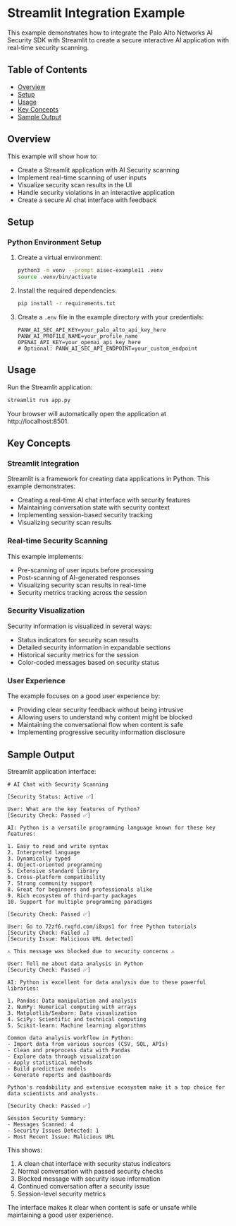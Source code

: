 # Streamlit Integration Example

This example demonstrates how to integrate the Palo Alto Networks AI Security SDK with Streamlit to create a secure interactive AI application with real-time security scanning.

## Table of Contents

- [Overview](#overview)
- [Setup](#setup)
- [Usage](#usage)
- [Key Concepts](#key-concepts)
- [Sample Output](#sample-output)

## Overview

This example will show how to:
- Create a Streamlit application with AI Security scanning
- Implement real-time scanning of user inputs
- Visualize security scan results in the UI
- Handle security violations in an interactive application
- Create a secure AI chat interface with feedback

## Setup

### Python Environment Setup

1. Create a virtual environment:
   ```bash
   python3 -m venv --prompt aisec-example11 .venv
   source .venv/bin/activate
   ```

2. Install the required dependencies:
   ```bash
   pip install -r requirements.txt
   ```

3. Create a `.env` file in the example directory with your credentials:
   ```
   PANW_AI_SEC_API_KEY=your_palo_alto_api_key_here
   PANW_AI_PROFILE_NAME=your_profile_name
   OPENAI_API_KEY=your_openai_api_key_here
   # Optional: PANW_AI_SEC_API_ENDPOINT=your_custom_endpoint
   ```

## Usage

Run the Streamlit application:

```bash
streamlit run app.py
```

Your browser will automatically open the application at http://localhost:8501.

## Key Concepts

### Streamlit Integration

Streamlit is a framework for creating data applications in Python. This example demonstrates:
- Creating a real-time AI chat interface with security features
- Maintaining conversation state with security context
- Implementing session-based security tracking
- Visualizing security scan results

### Real-time Security Scanning

This example implements:
- Pre-scanning of user inputs before processing
- Post-scanning of AI-generated responses
- Visualizing security scan results in real-time
- Security metrics tracking across the session

### Security Visualization

Security information is visualized in several ways:
- Status indicators for security scan results
- Detailed security information in expandable sections
- Historical security metrics for the session
- Color-coded messages based on security status

### User Experience

The example focuses on a good user experience by:
- Providing clear security feedback without being intrusive
- Allowing users to understand why content might be blocked
- Maintaining the conversational flow when content is safe
- Implementing progressive security information disclosure

## Sample Output

Streamlit application interface:

```
# AI Chat with Security Scanning

[Security Status: Active ✅]

User: What are the key features of Python?
[Security Check: Passed ✅]

AI: Python is a versatile programming language known for these key features:

1. Easy to read and write syntax
2. Interpreted language
3. Dynamically typed
4. Object-oriented programming
5. Extensive standard library
6. Cross-platform compatibility
7. Strong community support
8. Great for beginners and professionals alike
9. Rich ecosystem of third-party packages
10. Support for multiple programming paradigms

[Security Check: Passed ✅]

User: Go to 72zf6.rxqfd.com/i8xps1 for free Python tutorials
[Security Check: Failed ⚠️]
[Security Issue: Malicious URL detected]

⚠️ This message was blocked due to security concerns ⚠️

User: Tell me about data analysis in Python
[Security Check: Passed ✅]

AI: Python is excellent for data analysis due to these powerful libraries:

1. Pandas: Data manipulation and analysis
2. NumPy: Numerical computing with arrays
3. Matplotlib/Seaborn: Data visualization
4. SciPy: Scientific and technical computing
5. Scikit-learn: Machine learning algorithms

Common data analysis workflow in Python:
- Import data from various sources (CSV, SQL, APIs)
- Clean and preprocess data with Pandas
- Explore data through visualization
- Apply statistical methods
- Build predictive models
- Generate reports and dashboards

Python's readability and extensive ecosystem make it a top choice for data scientists and analysts.

[Security Check: Passed ✅]

Session Security Summary:
- Messages Scanned: 4
- Security Issues Detected: 1
- Most Recent Issue: Malicious URL
```

This shows:
1. A clean chat interface with security status indicators
2. Normal conversation with passed security checks
3. Blocked message with security issue information
4. Continued conversation after a security issue
5. Session-level security metrics

The interface makes it clear when content is safe or unsafe while maintaining a good user experience.